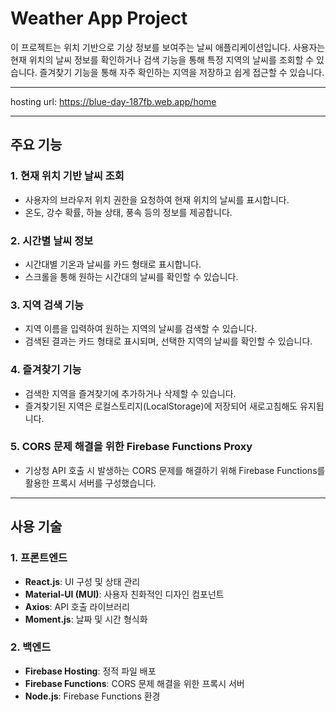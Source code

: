 # Weather App Project

이 프로젝트는 위치 기반으로 기상 정보를 보여주는 날씨 애플리케이션입니다. 사용자는 현재 위치의 날씨 정보를 확인하거나 검색 기능을 통해 특정 지역의 날씨를 조회할 수 있습니다. 즐겨찾기 기능을 통해 자주 확인하는 지역을 저장하고 쉽게 접근할 수 있습니다.

---

hosting url: https://blue-day-187fb.web.app/home

---

## 주요 기능

### 1. **현재 위치 기반 날씨 조회**
- 사용자의 브라우저 위치 권한을 요청하여 현재 위치의 날씨를 표시합니다.
- 온도, 강수 확률, 하늘 상태, 풍속 등의 정보를 제공합니다.

### 2. **시간별 날씨 정보**
- 시간대별 기온과 날씨를 카드 형태로 표시합니다.
- 스크롤을 통해 원하는 시간대의 날씨를 확인할 수 있습니다.

### 3. **지역 검색 기능**
- 지역 이름을 입력하여 원하는 지역의 날씨를 검색할 수 있습니다.
- 검색된 결과는 카드 형태로 표시되며, 선택한 지역의 날씨를 확인할 수 있습니다.

### 4. **즐겨찾기 기능**
- 검색한 지역을 즐겨찾기에 추가하거나 삭제할 수 있습니다.
- 즐겨찾기된 지역은 로컬스토리지(LocalStorage)에 저장되어 새로고침해도 유지됩니다.

### 5. **CORS 문제 해결을 위한 Firebase Functions Proxy**
- 기상청 API 호출 시 발생하는 CORS 문제를 해결하기 위해 Firebase Functions를 활용한 프록시 서버를 구성했습니다.

---

## 사용 기술

### 1. **프론트엔드**
- **React.js**: UI 구성 및 상태 관리
- **Material-UI (MUI)**: 사용자 친화적인 디자인 컴포넌트
- **Axios**: API 호출 라이브러리
- **Moment.js**: 날짜 및 시간 형식화

### 2. **백엔드**
- **Firebase Hosting**: 정적 파일 배포
- **Firebase Functions**: CORS 문제 해결을 위한 프록시 서버
- **Node.js**: Firebase Functions 환경
